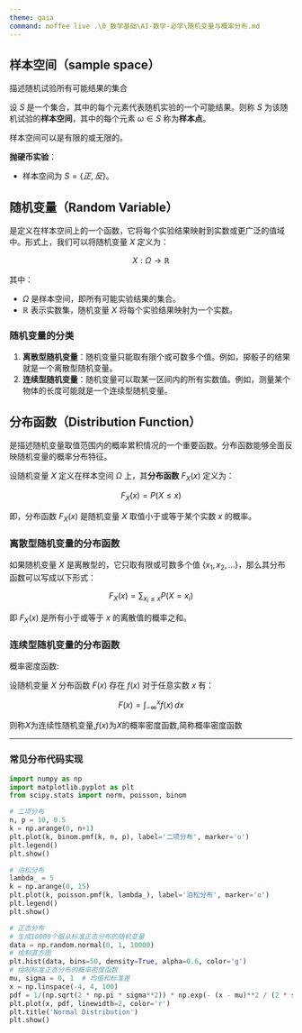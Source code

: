 ```yaml
---
theme: gaia
command: moffee live .\0_数学基础\AI-数学-必学\随机变量与概率分布.md
---
```


## 样本空间（sample space）
描述随机试验所有可能结果的集合

设 $S$ 是一个集合，其中的每个元素代表随机实验的一个可能结果。则称 $S$ 为该随机试验的**样本空间**，其中的每个元素 $\omega \in S$ 称为**样本点**。

样本空间可以是有限的或无限的。

**抛硬币实验**：
- 样本空间为 $S = \{正, 反\}$。


## 随机变量（Random Variable）

是定义在样本空间上的一个函数，它将每个实验结果映射到实数或更广泛的值域中。形式上，我们可以将随机变量 $X$ 定义为：

$$
X: \Omega \to \mathbb{R}
$$

其中：
- $\Omega$ 是样本空间，即所有可能实验结果的集合。
- $\mathbb{R}$ 表示实数集，随机变量 $X$ 将每个实验结果映射为一个实数。

### 随机变量的分类
1. **离散型随机变量**：随机变量只能取有限个或可数多个值。例如，掷骰子的结果就是一个离散型随机变量。
2. **连续型随机变量**：随机变量可以取某一区间内的所有实数值。例如，测量某个物体的长度可能就是一个连续型随机变量。


## 分布函数（Distribution Function）
是描述随机变量取值范围内的概率累积情况的一个重要函数。分布函数能够全面反映随机变量的概率分布特征。

设随机变量 $X$ 定义在样本空间 $\Omega$ 上，其**分布函数** $F_X(x)$ 定义为：

$$
F_X(x) = P(X \leq x)
$$

即，分布函数 $F_X(x)$ 是随机变量 $X$ 取值小于或等于某个实数 $x$ 的概率。


### 离散型随机变量的分布函数

如果随机变量 $X$ 是离散型的，它只取有限或可数多个值 $\{x_1, x_2, \dots\}$，那么其分布函数可以写成以下形式：

$$
F_X(x) = \sum_{x_i \leq x} P(X = x_i)
$$

即 $F_X(x)$ 是所有小于或等于 $x$ 的离散值的概率之和。

### 连续型随机变量的分布函数

概率密度函数:

设随机变量 $X$ 分布函数 $F(x)$ 存在 $f(x)$ 对于任意实数 $x$ 有：


   $$
  F(x) = \int_{-\infty}^{x} f(x) \, dx 
   $$

则称$X$为连续性随机变量,$f(x)$为$X$的概率密度函数,简称概率密度函数

---

### 常见分布代码实现

```python
import numpy as np
import matplotlib.pyplot as plt
from scipy.stats import norm, poisson, binom

# 二项分布
n, p = 10, 0.5
k = np.arange(0, n+1)
plt.plot(k, binom.pmf(k, n, p), label='二项分布', marker='o')
plt.legend()
plt.show()

# 泊松分布
lambda_ = 5
k = np.arange(0, 15)
plt.plot(k, poisson.pmf(k, lambda_), label='泊松分布', marker='o')
plt.legend()
plt.show()

# 正态分布
# 生成10000个服从标准正态分布的随机变量
data = np.random.normal(0, 1, 10000)
# 绘制直方图
plt.hist(data, bins=50, density=True, alpha=0.6, color='g')
# 绘制标准正态分布的概率密度函数
mu, sigma = 0, 1  # 均值和标准差
x = np.linspace(-4, 4, 100)
pdf = 1/(np.sqrt(2 * np.pi * sigma**2)) * np.exp(- (x - mu)**2 / (2 * sigma**2))
plt.plot(x, pdf, linewidth=2, color='r')
plt.title('Normal Distribution')
plt.show()
```
